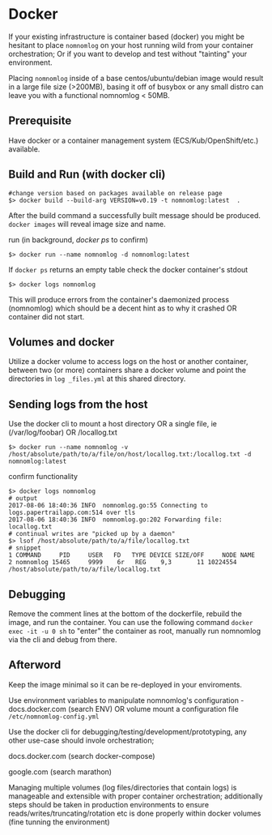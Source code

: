 ﻿# Docker

If your existing infrastructure is container based (docker) you might be hesitant
to place `nomnomlog` on your host running wild from your container orchestration;
Or if you want to develop and test  without "tainting" your environment.

Placing `nomnomlog` inside of a base centos/ubuntu/debian image would result in a large file size (>200MB), basing it off of busybox or any small distro can leave you with a functional nomnomlog < 50MB.

## Prerequisite

Have docker or a container management system (ECS/Kub/OpenShift/etc.) available.

## Build and Run (with docker cli)

```shell
#change version based on packages available on release page
$> docker build --build-arg VERSION=v0.19 -t nomnomlog:latest  .
```

After the build command a successfully built message should be produced.
`docker images` will reveal image size and name.

run (in background, _docker ps_ to confirm)

```shell
$> docker run --name nomnomlog -d nomnomlog:latest
```

If `docker ps` returns an empty table check the docker container's stdout

```shell
$> docker logs nomnomlog
```

This will produce errors from the container's daemonized process (nomnomlog) which should be a decent hint as to why it crashed OR container did not start.

## Volumes and docker

Utilize a docker volume to access logs on the host or another container, between two (or more) containers share a docker volume and point the directories in `log _files.yml` at this  shared directory.

## Sending logs from the host

Use the docker cli to mount a host directory OR a single file, ie (/var/log/foobar) OR /locallog.txt

```shell
$> docker run --name nomnomlog -v /host/absolute/path/to/a/file/on/host/locallog.txt:/locallog.txt -d nomnomlog:latest
```

confirm functionality

```shell
$> docker logs nomnomlog
# output
2017-08-06 18:40:36 INFO  nomnomlog.go:55 Connecting to logs.papertrailapp.com:514 over tls
2017-08-06 18:40:36 INFO  nomnomlog.go:202 Forwarding file: locallog.txt
# continual writes are "picked up by a daemon"
$> lsof /host/absolute/path/to/a/file/locallog.txt
# snippet
1 COMMAND     PID     USER   FD   TYPE DEVICE SIZE/OFF     NODE NAME
2 nomnomlog 15465     9999    6r   REG    9,3       11 10224554 /host/absolute/path/to/a/file/locallog.txt
```

## Debugging

Remove the comment lines at the bottom of the dockerfile, rebuild the image, and run the container. You can use the following command `docker exec -it -u 0 sh` to "enter" the container as root, manually run nomnomlog via the cli and debug from there.

## Afterword

Keep the image minimal so it can be re-deployed in your enviroments.

Use environment variables to manipulate nomnomlog's configuration - docs.docker.com (search ENV)
OR volume mount a configuration file `/etc/nomnomlog-config.yml`

Use the docker cli for debugging/testing/development/prototyping, any other use-case should invole orchestration;

docs.docker.com (search docker-compose)

google.com (search marathon)

Managing multiple volumes (log files/directories that contain logs) is manageable and extensible with proper container orchestration; additionally steps should be taken in production environments to ensure reads/writes/truncating/rotation etc is done properly within docker volumes (fine tunning the environment)
